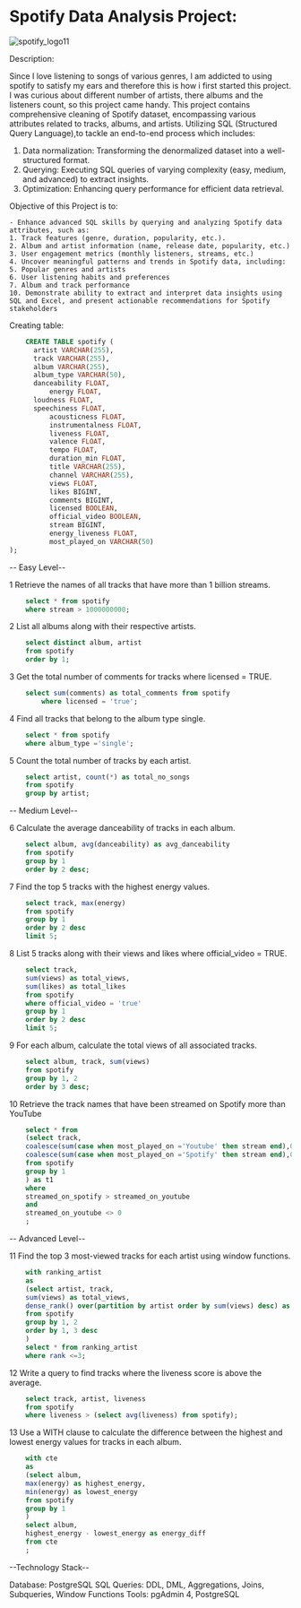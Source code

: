 # Spotify Data Analysis Project:

![spotify_logo11](https://github.com/user-attachments/assets/731be678-ebec-4ee0-aac0-8090d7baffbf)

Description: 

Since I love listening to songs of various genres, I am addicted to using spotify to satisfy my ears and therefore this is how i first started this project. I was curious about different number of artists, there albums and the listeners count, so this project came handy. This project contains comprehensive cleaning of Spotify dataset, encompassing various attributes related to tracks, albums, and artists. Utilizing SQL (Structured Query Language),to tackle an end-to-end process which includes:

1. Data normalization: Transforming the denormalized dataset into a well-structured format.
2. Querying: Executing SQL queries of varying complexity (easy, medium, and advanced) to extract insights.
3. Optimization: Enhancing query performance for efficient data retrieval.

Objective of this Project is to:

    - Enhance advanced SQL skills by querying and analyzing Spotify data attributes, such as:
    1. Track features (genre, duration, popularity, etc.).
    2. Album and artist information (name, release date, popularity, etc.)
    3. User engagement metrics (monthly listeners, streams, etc.)
    4. Uncover meaningful patterns and trends in Spotify data, including:
    5. Popular genres and artists
    6. User listening habits and preferences
    7. Album and track performance
    10. Demonstrate ability to extract and interpret data insights using SQL and Excel, and present actionable recommendations for Spotify stakeholders


Creating table:

```sql
    CREATE TABLE spotify (
  	  artist VARCHAR(255),
  	  track VARCHAR(255),
  	  album VARCHAR(255),
  	  album_type VARCHAR(50),
	  danceability FLOAT,
          energy FLOAT,
 	  loudness FLOAT,
	  speechiness FLOAT,
          acousticness FLOAT,
          instrumentalness FLOAT,
          liveness FLOAT,
          valence FLOAT,
          tempo FLOAT,
          duration_min FLOAT,
          title VARCHAR(255),
          channel VARCHAR(255),
          views FLOAT,
          likes BIGINT,
          comments BIGINT,
          licensed BOOLEAN,
          official_video BOOLEAN,
          stream BIGINT,
          energy_liveness FLOAT,
          most_played_on VARCHAR(50)
);

```


-- Easy Level--

1 Retrieve the names of all tracks that have more than 1 billion streams.
```sql
	select * from spotify
	where stream > 1000000000;
```
2 List all albums along with their respective artists.
```sql
	select distinct album, artist
	from spotify 
	order by 1;
```
3 Get the total number of comments for tracks where licensed = TRUE.
```sql
	select sum(comments) as total_comments from spotify
        where licensed = 'true';
```
 4 Find all tracks that belong to the album type single.
```sql
	select * from spotify
	where album_type ='single';
```
5 Count the total number of tracks by each artist.
```sql
	select artist, count(*) as total_no_songs
	from spotify
	group by artist; 
```
-- Medium Level--

 6 Calculate the average danceability of tracks in each album.
```sql
	select album, avg(danceability) as avg_danceability 
	from spotify
	group by 1
	order by 2 desc;
```	
7 Find the top 5 tracks with the highest energy values.
```sql
	select track, max(energy)
	from spotify
	group by 1
	order by 2 desc
	limit 5;
```
8 List 5 tracks along with their views and likes where official_video = TRUE.
```sql
	select track, 
	sum(views) as total_views,
	sum(likes) as total_likes
	from spotify
	where official_video = 'true'
	group by 1
	order by 2 desc
	limit 5;
```	

9 For each album, calculate the total views of all associated tracks.
```sql
	select album, track, sum(views)
	from spotify
	group by 1, 2
	order by 3 desc;
```
10 Retrieve the track names that have been streamed on Spotify more than YouTube
```sql
	select * from
	(select track, 
	coalesce(sum(case when most_played_on ='Youtube' then stream end),0) as streamed_on_youtube,
	coalesce(sum(case when most_played_on ='Spotify' then stream end),0) as streamed_on_spotify
	from spotify
	group by 1
	) as t1
	where 
	streamed_on_spotify > streamed_on_youtube
	and 
	streamed_on_youtube <> 0
	;
```

-- Advanced Level--

11 Find the top 3 most-viewed tracks for each artist using window functions.
```sql
	with ranking_artist
	as
	(select artist, track, 
	sum(views) as total_views,
	dense_rank() over(partition by artist order by sum(views) desc) as rank
	from spotify
	group by 1, 2
	order by 1, 3 desc
	)
	select * from ranking_artist
	where rank <=3;
```
12 Write a query to find tracks where the liveness score is above the average.
```sql
	select track, artist, liveness
	from spotify
	where liveness > (select avg(liveness) from spotify);
```
13 Use a WITH clause to calculate the difference between the highest and lowest energy values for tracks in each album.
```sql
	with cte
	as
	(select album,
	max(energy) as highest_energy,
	min(energy) as lowest_energy
	from spotify
	group by 1
	)
	select album,
	highest_energy - lowest_energy as energy_diff
	from cte
	;

```
--Technology Stack--

Database: PostgreSQL
SQL Queries: DDL, DML, Aggregations, Joins, Subqueries, Window Functions
Tools: pgAdmin 4, PostgreSQL 





